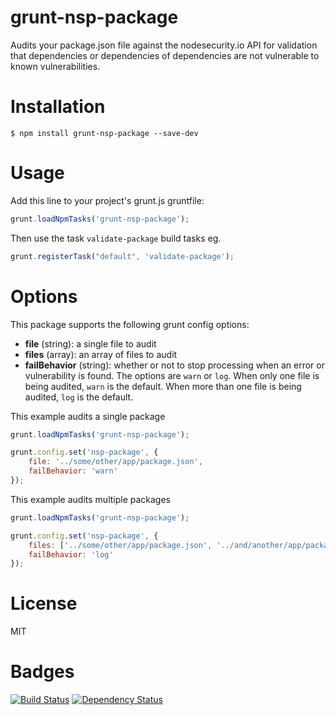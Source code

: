# grunt-nsp-package

Audits your package.json file against the nodesecurity.io API for validation that dependencies or dependencies of dependencies are not vulnerable to known vulnerabilities.

# Installation

    $ npm install grunt-nsp-package --save-dev

# Usage

Add this line to your project's grunt.js gruntfile:
```js
grunt.loadNpmTasks('grunt-nsp-package');
```

Then use the task `validate-package` build tasks eg.
```js
grunt.registerTask("default", 'validate-package');
```

# Options

This package supports the following grunt config options:

* **file** (string): a single file to audit
* **files** (array): an array of files to audit
* **failBehavior** (string): whether or not to stop processing when an error or vulnerability is found. The options are `warn` or `log`. When only one file is being audited, `warn` is the default. When more than one file is being audited, `log` is the default.

This example audits a single package
```js
grunt.loadNpmTasks('grunt-nsp-package');

grunt.config.set('nsp-package', {
    file: '../some/other/app/package.json',
    failBehavior: 'warn'
});
```

This example audits multiple packages
```js
grunt.loadNpmTasks('grunt-nsp-package');

grunt.config.set('nsp-package', {
    files: ['../some/other/app/package.json', '../and/another/app/package.json'],
    failBehavior: 'log'
});
```

# License

MIT

# Badges

[![Build Status](https://secure.travis-ci.org/nodesecurity/grunt-nsp-package.svg)](http://travis-ci.org/nodesecurity/grunt-nsp-package)
[![Dependency Status](https://david-dm.org/nodesecurity/grunt-nsp-package.png)](https://david-dm.org/nodesecurity/grunt-nsp-package)
